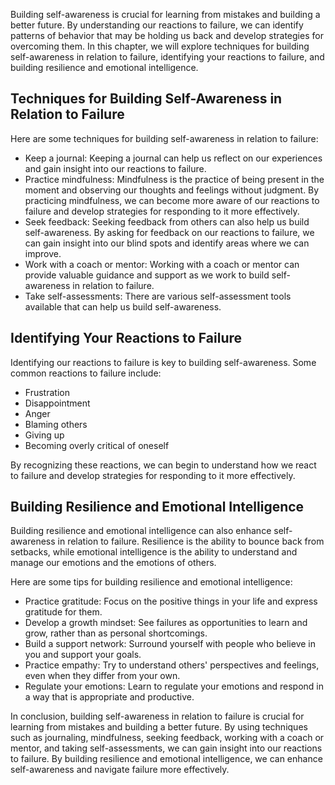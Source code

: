 
Building self-awareness is crucial for learning from mistakes and building a better future. By understanding our reactions to failure, we can identify patterns of behavior that may be holding us back and develop strategies for overcoming them. In this chapter, we will explore techniques for building self-awareness in relation to failure, identifying your reactions to failure, and building resilience and emotional intelligence.

Techniques for Building Self-Awareness in Relation to Failure
-------------------------------------------------------------

Here are some techniques for building self-awareness in relation to failure:

* Keep a journal: Keeping a journal can help us reflect on our experiences and gain insight into our reactions to failure.
* Practice mindfulness: Mindfulness is the practice of being present in the moment and observing our thoughts and feelings without judgment. By practicing mindfulness, we can become more aware of our reactions to failure and develop strategies for responding to it more effectively.
* Seek feedback: Seeking feedback from others can also help us build self-awareness. By asking for feedback on our reactions to failure, we can gain insight into our blind spots and identify areas where we can improve.
* Work with a coach or mentor: Working with a coach or mentor can provide valuable guidance and support as we work to build self-awareness in relation to failure.
* Take self-assessments: There are various self-assessment tools available that can help us build self-awareness.

Identifying Your Reactions to Failure
-------------------------------------

Identifying our reactions to failure is key to building self-awareness. Some common reactions to failure include:

* Frustration
* Disappointment
* Anger
* Blaming others
* Giving up
* Becoming overly critical of oneself

By recognizing these reactions, we can begin to understand how we react to failure and develop strategies for responding to it more effectively.

Building Resilience and Emotional Intelligence
----------------------------------------------

Building resilience and emotional intelligence can also enhance self-awareness in relation to failure. Resilience is the ability to bounce back from setbacks, while emotional intelligence is the ability to understand and manage our emotions and the emotions of others.

Here are some tips for building resilience and emotional intelligence:

* Practice gratitude: Focus on the positive things in your life and express gratitude for them.
* Develop a growth mindset: See failures as opportunities to learn and grow, rather than as personal shortcomings.
* Build a support network: Surround yourself with people who believe in you and support your goals.
* Practice empathy: Try to understand others' perspectives and feelings, even when they differ from your own.
* Regulate your emotions: Learn to regulate your emotions and respond in a way that is appropriate and productive.

In conclusion, building self-awareness in relation to failure is crucial for learning from mistakes and building a better future. By using techniques such as journaling, mindfulness, seeking feedback, working with a coach or mentor, and taking self-assessments, we can gain insight into our reactions to failure. By building resilience and emotional intelligence, we can enhance self-awareness and navigate failure more effectively.

